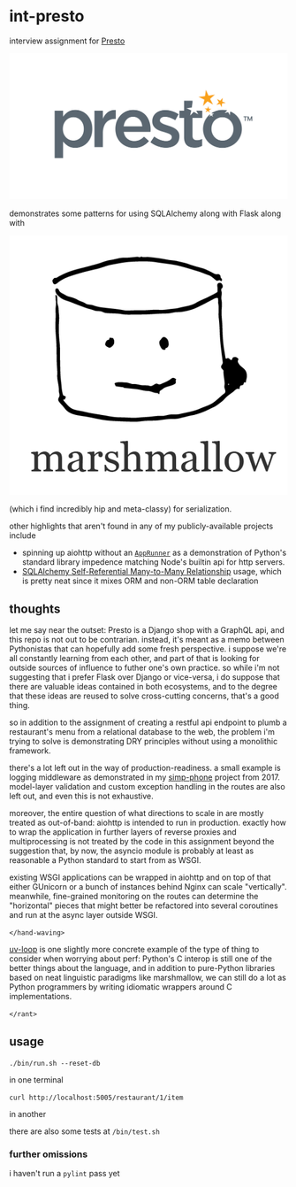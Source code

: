 # int-presto

interview assignment for [Presto](http://presto.com)

![logo](doc/img/presto_logo.png)

demonstrates some patterns for using SQLAlchemy along with Flask
along with

![marshmallow](doc/img/marshmallow-logo.png)

(which i find incredibly hip and meta-classy) for serialization.

other highlights that aren't found in any of my publicly-available
projects include

* spinning up aiohttp without an
  [`AppRunner`](https://aiohttp.readthedocs.io/en/stable/web_reference.html#aiohttp.web.AppRunner)
  as a demonstration of Python's standard library impedence matching Node's
  builtin api for http servers.
* [SQLAlchemy Self-Referential Many-to-Many Relationship](https://docs.sqlalchemy.org/en/latest/orm/join_conditions.html#self-referential-many-to-many-relationship)
  usage, which is pretty neat since it mixes ORM and non-ORM table
  declaration

## thoughts

let me say near the outset:  Presto is a Django shop with a GraphQL api,
and this repo is not out to be contrarian.  instead, it's meant as a
memo between Pythonistas that can hopefully add some fresh perspective.
i suppose we're all constantly learning from each other, and part of
that is looking for outside sources of influence to futher one's own
practice.  so while i'm not suggesting that i prefer Flask over Django
or vice-versa, i do suppose that there are valuable ideas contained in
both ecosystems, and to the degree that these ideas are reused to solve
cross-cutting concerns, that's a good thing.

so in addition to the assignment of creating a restful api endpoint
to plumb a restaurant's menu from a relational database to the web,
the problem i'm trying to solve is demonstrating DRY principles
without using a monolithic framework.

there's a lot left out in the way of production-readiness.
a small example is logging middleware as demonstrated in my
[simp-phone](http://github.com/ransomw/simp-phone)
project from 2017.  model-layer validation and custom exception
handling in the routes are also left out, and even this is not
exhaustive.

moreover, the entire question of what directions to scale in are
mostly treated as out-of-band:  aiohttp is intended to run in
production.  exactly how to wrap the application in further layers of
reverse proxies and multiprocessing is not treated by the code in
this assignment beyond the suggestion that, by now, the asyncio
module is probably at least as reasonable a Python standard to start
from as WSGI.

existing WSGI applications can be wrapped in aiohttp and on top of
that either GUnicorn or a bunch of instances behind Nginx can scale
"vertically".  meanwhile, fine-grained monitoring on the routes
can determine the "horizontal" pieces that might better be refactored
into several coroutines and run at the async layer outside WSGI.

`</hand-waving>`

[uv-loop](https://github.com/MagicStack/uvloop)
is one slightly more concrete example of the type of thing to
consider when worrying about perf:  Python's C interop is still one of
the better things about the language, and in addition to pure-Python
libraries based on neat linguistic paradigms like marshmallow,
we can still do a lot as Python programmers by writing idiomatic
wrappers around C implementations.

`</rant>`

## usage

`./bin/run.sh --reset-db`

in one terminal

`curl http://localhost:5005/restaurant/1/item`

in another

there are also some tests at `/bin/test.sh`

### further omissions

i haven't run a `pylint` pass yet
